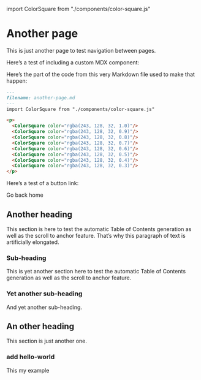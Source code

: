 import ColorSquare from "./components/color-square.js"

# Another page

This is just another page to test navigation between pages.

Here’s a test of including a custom MDX component:

<p>
  <ColorSquare color="rgba(243, 128, 32, 1.0)"/>
  <ColorSquare color="rgba(243, 128, 32, 0.9)"/>
  <ColorSquare color="rgba(243, 128, 32, 0.8)"/>
  <ColorSquare color="rgba(243, 128, 32, 0.7)"/>
  <ColorSquare color="rgba(243, 128, 32, 0.6)"/>
  <ColorSquare color="rgba(243, 128, 32, 0.5)"/>
  <ColorSquare color="rgba(243, 128, 32, 0.4)"/>
  <ColorSquare color="rgba(243, 128, 32, 0.3)"/>
</p>

Here’s the part of the code from this very Markdown file used to make that happen:

```md
---
filename: another-page.md
---
import ColorSquare from "./components/color-square.js"

<p>
  <ColorSquare color="rgba(243, 128, 32, 1.0)"/>
  <ColorSquare color="rgba(243, 128, 32, 0.9)"/>
  <ColorSquare color="rgba(243, 128, 32, 0.8)"/>
  <ColorSquare color="rgba(243, 128, 32, 0.7)"/>
  <ColorSquare color="rgba(243, 128, 32, 0.6)"/>
  <ColorSquare color="rgba(243, 128, 32, 0.5)"/>
  <ColorSquare color="rgba(243, 128, 32, 0.4)"/>
  <ColorSquare color="rgba(243, 128, 32, 0.3)"/>
</p>
```

Here’s a test of a button link:

<Link className="Button Button-is-docs-primary" to="/">Go back home</Link>

## Another heading

This section is here to test the automatic Table of Contents generation as well as the scroll to anchor feature. That’s why this paragraph of text is artificially elongated.

### Sub-heading

This is yet another section here to test the automatic Table of Contents generation as well as the scroll to anchor feature.

### Yet another sub-heading

And yet another sub-heading.

## An other heading

This section is just another one.

### add hello-world

This my example